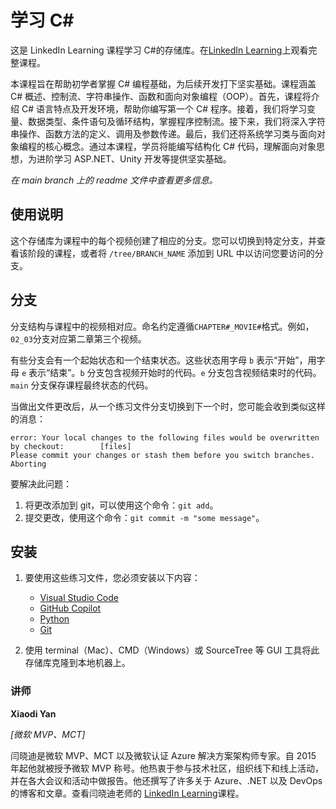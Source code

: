 # 学习 C#
这是 LinkedIn Learning 课程学习 C#的存储库。在[LinkedIn Learning][lil-course-url]上观看完整课程。

本课程旨在帮助初学者掌握 C# 编程基础，为后续开发打下坚实基础。课程涵盖 C# 概述、控制流、字符串操作、函数和面向对象编程（OOP）。首先，课程将介绍 C# 语言特点及开发环境，帮助你编写第一个 C# 程序。接着，我们将学习变量、数据类型、条件语句及循环结构，掌握程序控制流。接下来，我们将深入字符串操作、函数方法的定义、调用及参数传递。最后，我们还将系统学习类与面向对象编程的核心概念。通过本课程，学员将能编写结构化 C# 代码，理解面向对象思想，为进阶学习 ASP.NET、Unity 开发等提供坚实基础。

_在 main branch 上的 readme 文件中查看更多信息。_
## 使用说明
这个存储库为课程中的每个视频创建了相应的分支。您可以切换到特定分支，并查看该阶段的课程，或者将 `/tree/BRANCH_NAME` 添加到 URL 中以访问您要访问的分支。

## 分支

分支结构与课程中的视频相对应。命名约定遵循`CHAPTER#_MOVIE#`格式。例如，`02_03`分支对应第二章第三个视频。

有些分支会有一个起始状态和一个结束状态。这些状态用字母 `b` 表示“开始”，用字母 `e` 表示“结束”。`b` 分支包含视频开始时的代码。`e` 分支包含视频结束时的代码。`main` 分支保存课程最终状态的代码。

当做出文件更改后，从一个练习文件分支切换到下一个时，您可能会收到类似这样的消息：

```text
error: Your local changes to the following files would be overwritten by checkout:        [files]
Please commit your changes or stash them before you switch branches.
Aborting
```

要解决此问题：

1. 将更改添加到 git，可以使用这个命令：`git add`。
2. 提交更改，使用这个命令：`git commit -m "some message"`。


## 安装

1. 要使用这些练习文件，您必须安装以下内容：

    - [Visual Studio Code](https://code.visualstudio.com/)
    - [GitHub Copilot](https://copilot.github.com/)
    - [Python](https://www.python.org/downloads/)
    - [Git](https://git-scm.com/downloads)
      
2. 使用 terminal（Mac）、CMD（Windows）或 SourceTree 等 GUI 工具将此存储库克隆到本地机器上。
      
[lil-course-url]: https://www.linkedin.com/learning/
[lil-thumbnail-url]: http://


### 讲师

**Xiaodi Yan**

_[微软 MVP、MCT]_

闫晓迪是微软 MVP、MCT 以及微软认证 Azure 解决方案架构师专家。自 2015 年起他就被授予微软 MVP 称号。他热衷于参与技术社区，组织线下和线上活动，并在各大会议和活动中做报告。他还撰写了许多关于 Azure、.NET 以及 DevOps 的博客和文章。查看闫晓迪老师的 [LinkedIn Learning](https://www.linkedin.com/learning/instructors/xiaodi-yan)课程。

[0]: # (Replace these placeholder URLs with actual course URLs)
[lil-course-url]: https://www.linkedin.com
[lil-thumbnail-url]: https:
